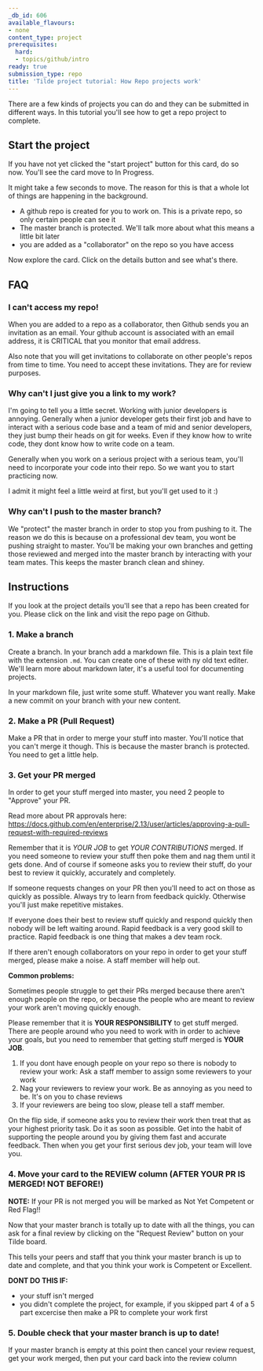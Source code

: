 ```yaml
---
_db_id: 606
available_flavours:
- none
content_type: project
prerequisites:
  hard:
  - topics/github/intro
ready: true
submission_type: repo
title: 'Tilde project tutorial: How Repo projects work'
---
```


There are a few kinds of projects you can do and they can be submitted in different ways. In this tutorial you'll see how to get a repo project to complete.

## Start the project

If you have not yet clicked the "start project" button for this card, do so now. You'll see the card move to In Progress.

It might take a few seconds to move. The reason for this is that a whole lot of things are happening in the background.

- A github repo is created for you to work on. This is a private repo, so only certain people can see it
- The master branch is protected. We'll talk more about what this means a little bit later
- you are added as a "collaborator" on the repo so you have access

Now explore the card. Click on the details button and see what's there.

## FAQ

### I can't access my repo!

When you are added to a repo as a collaborator, then Github sends you an invitation as an email. Your github account is associated with an email address, it is CRITICAL that you monitor that email address.

Also note that you will get invitations to collaborate on other people's repos from time to time. You need to accept these invitations. They are for review purposes.

### Why can't I just give you a link to my work?

I'm going to tell you a little secret. Working with junior developers is annoying. Generally when a junior developer gets their first job and have to interact with a serious code base and a team of mid and senior developers, they just bump their heads on git for weeks. Even if they know how to write code, they dont know how to write code on a team.

Generally when you work on a serious project with a serious team, you'll need to incorporate your code into their repo. So we want you to start practicing now.

I admit it might feel a little weird at first, but you'll get used to it :)

### Why can't I push to the master branch?

We "protect" the master branch in order to stop you from pushing to it. The reason we do this is because on a professional dev team, you wont be pushing straight to master. You'll be making your own branches and getting those reviewed and merged into the master branch by interacting with your team mates. This keeps the master branch clean and shiney.

## Instructions

If you look at the project details you'll see that a repo has been created for you. Please click on the link and visit the repo page on Github.

### 1. Make a branch

Create a branch. In your branch add a markdown file. This is a plain text file with the extension `.md`. You can create one of these with ny old text editer. We'll learn more about markdown later, it's a useful tool for documenting projects.

In your markdown file, just write some stuff. Whatever you want really. Make a new commit on your branch with your new content.

### 2. Make a PR (Pull Request)

Make a PR that in order to merge your stuff into master. You'll notice that you can't merge it though. This is because the master branch is protected. You need to get a little help.

### 3. Get your PR merged

In order to get your stuff merged into master, you need 2 people to "Approve" your PR.

Read more about PR approvals here: https://docs.github.com/en/enterprise/2.13/user/articles/approving-a-pull-request-with-required-reviews

Remember that it is _YOUR JOB_ to get _YOUR CONTRIBUTIONS_ merged. If you need someone to review your stuff then poke them and nag them until it gets done. And of course if someone asks you to review their stuff, do your best to review it quickly, accurately and completely.

If someone requests changes on your PR then you'll need to act on those as quickly as possible. Always try to learn from feedback quickly. Otherwise you'll just make repetitive mistakes.

If everyone does their best to review stuff quickly and respond quickly then nobody will be left waiting around. Rapid feedback is a very good skill to practice. Rapid feedback is one thing that makes a dev team rock.

If there aren't enough collaborators on your repo in order to get your stuff merged, please make a noise. A staff member will help out.

**Common problems:**

Sometimes people struggle to get their PRs merged because there aren't enough people on the repo, or because the people who are meant to review your work aren't moving quickly enough.

Please remember that it is **YOUR RESPONSIBILITY** to get stuff merged. There are people around who you need to work with in order to achieve your goals, but you need to remember that getting stuff merged is **YOUR JOB**.

1. If you dont have enough people on your repo so there is nobody to review your work: Ask a staff member to assign some reviewers to your work
2. Nag your reviewers to review your work. Be as annoying as you need to be. It's on you to chase reviews
3. If your reviewers are being too slow, please tell a staff member.

On the flip side, if someone asks you to review their work then treat that as your highest priority task. Do it as soon as possible. Get into the habit of supporting the people around you by giving them fast and accurate feedback. Then when you get your first serious dev job, your team will love you.

### 4. Move your card to the REVIEW column (AFTER YOUR PR IS MERGED! NOT BEFORE!)

**NOTE:** If your PR is not merged you will be marked as Not Yet Competent or Red Flag!!

Now that your master branch is totally up to date with all the things, you can ask for a final review by clicking on the "Request Review" button on your Tilde board.

This tells your peers and staff that you think your master branch is up to date and complete, and that you think your work is Competent or Excellent.

**DONT DO THIS IF:**

- your stuff isn't merged
- you didn't complete the project, for example, if you skipped part 4 of a 5 part excercise then make a PR to complete your work first

### 5. Double check that your master branch is up to date!

If your master branch is empty at this point then cancel your review request, get your work merged, then put your card back into the review column
